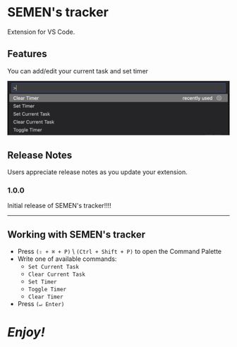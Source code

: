 # SEMEN's tracker

Extension for VS Code.

## Features

You can add/edit your current task and set timer

![](/img/commands.png "Text to show on mouseover")

## Release Notes

Users appreciate release notes as you update your extension.

### 1.0.0

Initial release of SEMEN's tracker!!!!

-----------------------------------------------------------------------------------------------------------

## Working with SEMEN's tracker

* Press `(⇧ + ⌘ + P)` \ `(Ctrl + Shift + P)` to open the Command Palette
* Write one of available commands:
    * `Set Current Task`
    * `Clear Current Task`
    * `Set Timer`
	* `Toggle Timer`
    * `Clear Timer`
* Press `(↵ Enter)`


# *Enjoy!*
